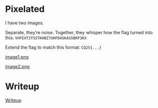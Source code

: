 # Pixelated

I have two images.

Separate, they’re noise. Together, they whisper how the flag turned into this: `VHFEXT3TS5TKHBZ7UHFD45KAS5BKP3KX`

Extend the flag to match this format: `CQ25{...}`

[image1.png](files/image1.png)

[image2.png](files/image2.png)

# Writeup

[Writeup](WRITEUP.md)
